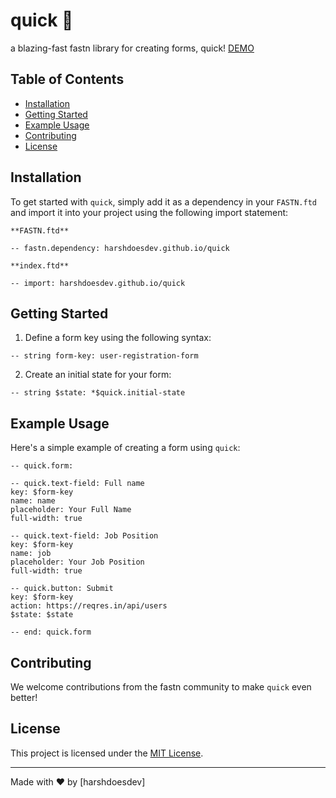 # quick 🚀
a blazing-fast fastn library for creating forms, quick! [DEMO](https://harshdoesdev.github.io/quick/demo/)

## Table of Contents
- [Installation](#installation)
- [Getting Started](#getting-started)
- [Example Usage](#example-usage)
- [Contributing](#contributing)
- [License](#license)

## Installation

To get started with `quick`, simply add it as a dependency in your `FASTN.ftd` and import it into your project using the following import statement:

`**FASTN.ftd**`
```
-- fastn.dependency: harshdoesdev.github.io/quick
```

`**index.ftd**`
```ftd
-- import: harshdoesdev.github.io/quick
```

## Getting Started

1. Define a form key using the following syntax:

```ftd
-- string form-key: user-registration-form
```

2. Create an initial state for your form:

```ftd
-- string $state: *$quick.initial-state
```

## Example Usage

Here's a simple example of creating a form using `quick`:

```ftd
-- quick.form:

-- quick.text-field: Full name
key: $form-key
name: name
placeholder: Your Full Name
full-width: true

-- quick.text-field: Job Position
key: $form-key
name: job
placeholder: Your Job Position
full-width: true

-- quick.button: Submit
key: $form-key
action: https://reqres.in/api/users
$state: $state

-- end: quick.form
```

## Contributing

We welcome contributions from the fastn community to make `quick` even better!

## License

This project is licensed under the [MIT License](LICENSE).

---

Made with ❤️ by [harshdoesdev]
